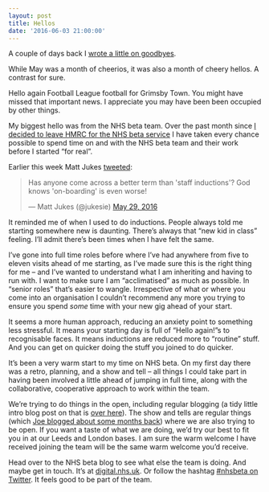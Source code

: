 ```yaml
---
layout: post
title: Hellos
date: '2016-06-03 21:00:00'
---
```

A couple of days back I [wrote a little on goodbyes](/goodbyes).

While May was a month of cheerios, it was also a month of cheery hellos. A contrast for sure.

Hello again Football League football for Grimsby Town. You might have missed that important news. I appreciate you may have been been occupied by other things.

My biggest hello was from the NHS beta team. Over the past month since [I decided to leave HMRC for the NHS beta service](/HMRC-ya) I have taken every chance possible to spend time on and with the NHS beta team and their work before I started “for real”.

Earlier this week Matt Jukes [tweeted](https://twitter.com/jukesie/status/736871616383176704):

<blockquote class="twitter-tweet" data-lang="en"><p lang="en" dir="ltr">Has anyone come across a better term than &#39;staff inductions&#39;? God knows &#39;on-boarding&#39; is even worse!</p>&mdash; Matt Jukes (@jukesie) <a href="https://twitter.com/jukesie/status/736871616383176704">May 29, 2016</a></blockquote> <script async src="//platform.twitter.com/widgets.js" charset="utf-8"></script>

It reminded me of when I used to do inductions. People always told me starting somewhere new is daunting. There’s always that “new kid in class” feeling. I’ll admit there’s been times when I have felt the same.

I’ve gone into full time roles before where I’ve had anywhere from five to eleven visits ahead of me starting, as I’ve made sure this is the right thing for me – and I’ve wanted to understand what I am inheriting and having to run with. I want to make sure I am “acclimatised” as much as possible. In “senior roles” that’s easier to wangle. Irrespective of what or where you come into an organisation I couldn’t recommend any more you trying to ensure you spend *some* time with your new gig ahead of your start.

It seems a more human approach, reducing an anxiety point to something less stressful. It means your starting day is full of “Hello again!”s to recognisable faces. It means inductions are reduced more to “routine” stuff. And you can get on quicker doing the stuff you joined to do quicker.

It’s been a very warm start to my time on NHS beta. On my first day there was a retro, planning, and a show and tell – all things I could take part in having been involved a little ahead of jumping in full time, along with the collaborative, cooperative approach to work within the team.

We’re trying to do things in the open, including regular blogging (a tidy little intro blog post on that is [over here](http://digital.nhs.uk/blogging-isnt-a-pastime-being-published-means-being-accountable)). The show and tells are regular things (which [Joe blogged about some months back](http://digital.nhs.uk/show-the-thing)) where we are also trying to be open. If you want a taste of what we are doing, we’d try our best to fit you in at our Leeds and London bases. I am sure the warm welcome I have received joining the team will be the same warm welcome you’d receive.

Head over to the NHS beta blog to see what else the team is doing. And maybe get in touch. It’s at [digital.nhs.uk](http://digital.nhs.uk/). Or follow the hashtag [#nhsbeta on Twitter](https://twitter.com/search?q=%23nhsbeta). It feels good to be part of the team.
